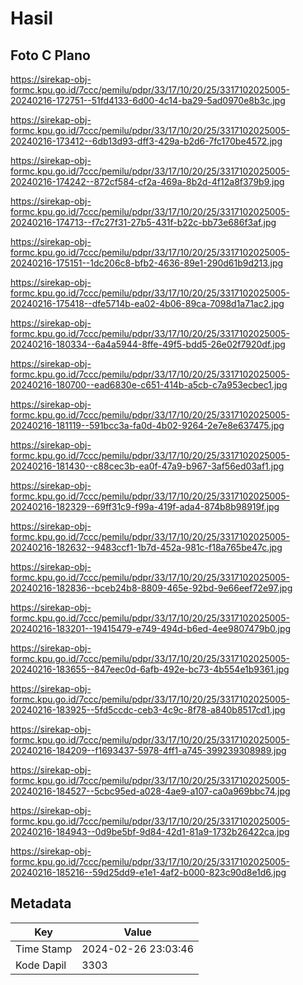 # Hasil

## Foto C Plano

https://sirekap-obj-formc.kpu.go.id/7ccc/pemilu/pdpr/33/17/10/20/25/3317102025005-20240216-172751--51fd4133-6d00-4c14-ba29-5ad0970e8b3c.jpg

https://sirekap-obj-formc.kpu.go.id/7ccc/pemilu/pdpr/33/17/10/20/25/3317102025005-20240216-173412--6db13d93-dff3-429a-b2d6-7fc170be4572.jpg

https://sirekap-obj-formc.kpu.go.id/7ccc/pemilu/pdpr/33/17/10/20/25/3317102025005-20240216-174242--872cf584-cf2a-469a-8b2d-4f12a8f379b9.jpg

https://sirekap-obj-formc.kpu.go.id/7ccc/pemilu/pdpr/33/17/10/20/25/3317102025005-20240216-174713--f7c27f31-27b5-431f-b22c-bb73e686f3af.jpg

https://sirekap-obj-formc.kpu.go.id/7ccc/pemilu/pdpr/33/17/10/20/25/3317102025005-20240216-175151--1dc206c8-bfb2-4636-89e1-290d61b9d213.jpg

https://sirekap-obj-formc.kpu.go.id/7ccc/pemilu/pdpr/33/17/10/20/25/3317102025005-20240216-175418--dfe5714b-ea02-4b06-89ca-7098d1a71ac2.jpg

https://sirekap-obj-formc.kpu.go.id/7ccc/pemilu/pdpr/33/17/10/20/25/3317102025005-20240216-180334--6a4a5944-8ffe-49f5-bdd5-26e02f7920df.jpg

https://sirekap-obj-formc.kpu.go.id/7ccc/pemilu/pdpr/33/17/10/20/25/3317102025005-20240216-180700--ead6830e-c651-414b-a5cb-c7a953ecbec1.jpg

https://sirekap-obj-formc.kpu.go.id/7ccc/pemilu/pdpr/33/17/10/20/25/3317102025005-20240216-181119--591bcc3a-fa0d-4b02-9264-2e7e8e637475.jpg

https://sirekap-obj-formc.kpu.go.id/7ccc/pemilu/pdpr/33/17/10/20/25/3317102025005-20240216-181430--c88cec3b-ea0f-47a9-b967-3af56ed03af1.jpg

https://sirekap-obj-formc.kpu.go.id/7ccc/pemilu/pdpr/33/17/10/20/25/3317102025005-20240216-182329--69ff31c9-f99a-419f-ada4-874b8b98919f.jpg

https://sirekap-obj-formc.kpu.go.id/7ccc/pemilu/pdpr/33/17/10/20/25/3317102025005-20240216-182632--9483ccf1-1b7d-452a-981c-f18a765be47c.jpg

https://sirekap-obj-formc.kpu.go.id/7ccc/pemilu/pdpr/33/17/10/20/25/3317102025005-20240216-182836--bceb24b8-8809-465e-92bd-9e66eef72e97.jpg

https://sirekap-obj-formc.kpu.go.id/7ccc/pemilu/pdpr/33/17/10/20/25/3317102025005-20240216-183201--19415479-e749-494d-b6ed-4ee9807479b0.jpg

https://sirekap-obj-formc.kpu.go.id/7ccc/pemilu/pdpr/33/17/10/20/25/3317102025005-20240216-183655--847eec0d-6afb-492e-bc73-4b554e1b9361.jpg

https://sirekap-obj-formc.kpu.go.id/7ccc/pemilu/pdpr/33/17/10/20/25/3317102025005-20240216-183925--5fd5ccdc-ceb3-4c9c-8f78-a840b8517cd1.jpg

https://sirekap-obj-formc.kpu.go.id/7ccc/pemilu/pdpr/33/17/10/20/25/3317102025005-20240216-184209--f1693437-5978-4ff1-a745-399239308989.jpg

https://sirekap-obj-formc.kpu.go.id/7ccc/pemilu/pdpr/33/17/10/20/25/3317102025005-20240216-184527--5cbc95ed-a028-4ae9-a107-ca0a969bbc74.jpg

https://sirekap-obj-formc.kpu.go.id/7ccc/pemilu/pdpr/33/17/10/20/25/3317102025005-20240216-184943--0d9be5bf-9d84-42d1-81a9-1732b26422ca.jpg

https://sirekap-obj-formc.kpu.go.id/7ccc/pemilu/pdpr/33/17/10/20/25/3317102025005-20240216-185216--59d25dd9-e1e1-4af2-b000-823c90d8e1d6.jpg


## Metadata

| Key        | Value               |
| ---------- | ------------------- |
| Time Stamp | 2024-02-26 23:03:46 |
| Kode Dapil | 3303                |



